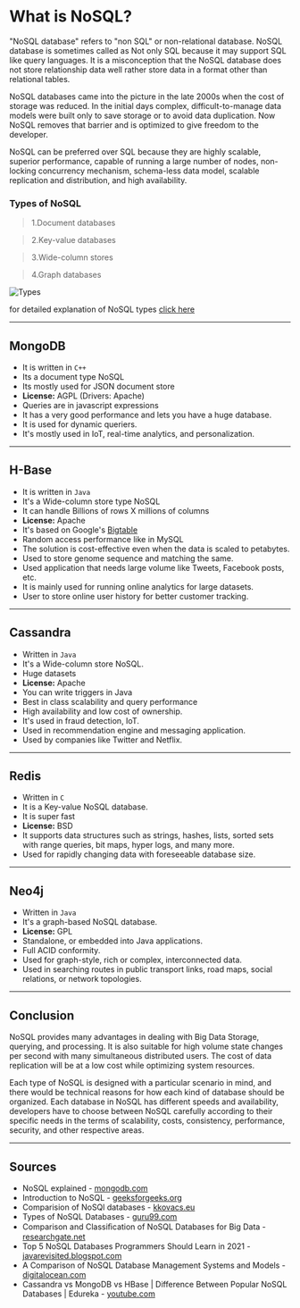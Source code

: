 # What is NoSQL?
"NoSQL database" refers to "non SQL" or non-relational database. NoSQL database is sometimes called as Not only SQL because it may support SQL like query languages. It is a misconception that the NoSQL database does not store relationship data well rather store data in a format other than relational tables.

NoSQL databases came into the picture in the late 2000s when the cost of storage was reduced. In the initial days complex, difficult-to-manage data models were built only to save storage or to avoid data duplication. 
Now NoSQL removes that barrier and is optimized to give freedom to the developer.

NoSQL can be preferred over SQL because they are highly scalable, superior performance, capable of running a large number of nodes, non-locking concurrency mechanism, schema-less data model, scalable replication and distribution, and high availability.

### Types of NoSQL
>1.Document databases

>2.Key-value databases

>3.Wide-column stores

>4.Graph databases

![Types](https://www.guru99.com/images/1/101818_0537_NoSQLTutori1.png "Diagram of Types")

for detailed explanation of NoSQL types [click here](https://www.digitalocean.com/community/tutorials/a-comparison-of-nosql-database-management-systems-and-models "NoSQL types")

---

## MongoDB 
* It is written in `C++` 
* Its a document type NoSQL
* Its mostly used for JSON document store
* **License:** AGPL (Drivers: Apache)
* Queries are in javascript expressions
* It has a very good performance and lets you have a huge database.
* It is used for dynamic queriers.
* It's mostly used in IoT, real-time analytics, and personalization.

---
## H-Base
* It is written in `Java`
* It's a Wide-column store type NoSQL
* It can handle Billions of rows X millions of columns
* **License:** Apache
* It's based on Google's [Bigtable](https://research.google/pubs/pub27898/)
* Random access performance like in MySQL
* The solution is cost-effective even when the data is scaled to petabytes.
* Used to store genome sequence and matching the same.
* Used application that needs large volume like Tweets, Facebook posts, etc.
* It is mainly used for running online analytics for large datasets.
* User to store online user history for better customer tracking.


---
## Cassandra
* Written in `Java`
* It's a Wide-column store NoSQL.
* Huge datasets
* **License:** Apache
* You can write triggers in Java
* Best in class scalability and query performance 
* High availability and low cost of ownership.
* It's used in fraud detection, IoT.
* Used in recommendation engine and messaging application.
* Used by companies like Twitter and Netflix.

---
## Redis
* Written in `C`
* It is a Key-value NoSQL database.
* It is super fast
* **License:** BSD
* It supports data structures such as strings, hashes, lists, sorted sets with range queries, bit maps, hyper logs, and many more.
* Used for rapidly changing data with foreseeable database size.

---
## Neo4j
* Written in `Java`
* It's a graph-based NoSQL database.
* **License:** GPL
* Standalone, or embedded into Java applications.
* Full ACID conformity.
* Used for graph-style, rich or complex, interconnected data.
* Used in searching routes in public transport links, road maps, social relations, or network topologies.

---
## Conclusion


NoSQL provides many advantages in dealing with Big Data Storage, querying, and processing. It is also suitable for high volume state changes per second with many simultaneous distributed users. The cost of data replication will be at a low cost while optimizing system resources.


Each type of NoSQL is designed with a particular scenario in mind, and there would be technical reasons for how each kind of database should be organized. Each database in NoSQL has different speeds and availability, developers have to choose between NoSQL carefully according to their specific needs in the terms of scalability, costs, consistency, performance, security, and other respective areas.
 
 ---
 ## Sources
 * NoSQL explained - [mongodb.com](https://www.mongodb.com/nosql-explained "mongodb.com")
 * Introduction to NoSQL - [geeksforgeeks.org](https://www.geeksforgeeks.org/introduction-to-nosql/)
 * Comparision of NoSQl databases - [kkovacs.eu](https://kkovacs.eu/cassandra-vs-mongodb-vs-couchdb-vs-redis)
 * Types of NoSQL Databases - [guru99.com](https://www.guru99.com/nosql-tutorial.html)
 * Comparison and Classiﬁcation of NoSQL Databases for Big Data - [researchgate.net](https://www.researchgate.net/publication/278963532_Comparison_and_Classification_of_NoSQL_Databases_for_Big_Data)
 *   Top 5 NoSQL Databases Programmers Should Learn in 2021 - [javarevisited.blogspot.com](https://javarevisited.blogspot.com/2019/03/top-5-nosql-database-web-developers-should-learn.html#axzz6lonWqaqm)
 * A Comparison of NoSQL Database Management Systems and Models - [digitalocean.com](https://www.digitalocean.com/community/tutorials/a-comparison-of-nosql-database-management-systems-and-models#key-value-databases)
 * Cassandra vs MongoDB vs HBase | Difference Between Popular NoSQL Databases | Edureka - [youtube.com](https://youtu.be/QlqylUeqeis)
